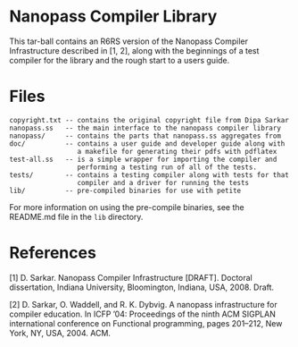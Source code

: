 Nanopass Compiler Library
==========================

This tar-ball contains an R6RS version of the Nanopass Compiler Infrastructure
described in \[1, 2\], along with the beginnings of a test compiler for the
library and the rough start to a users guide.

Files
======

    copyright.txt -- contains the original copyright file from Dipa Sarkar
    nanopass.ss   -- the main interface to the nanopass compiler library
    nanopass/     -- contains the parts that nanopass.ss aggregates from
    doc/          -- contains a user guide and developer guide along with
                     a makefile for generating their pdfs with pdflatex
    test-all.ss   -- is a simple wrapper for importing the compiler and
                     performing a testing run of all of the tests.
    tests/        -- contains a testing compiler along with tests for that
                     compiler and a driver for running the tests
    lib/          -- pre-compiled binaries for use with petite

For more information on using the pre-compile binaries, see the README.md file
in the `lib` directory.

References
===========

[1] D. Sarkar. Nanopass Compiler Infrastructure [DRAFT]. 
    Doctoral dissertation, Indiana University, 
    Bloomington, Indiana, USA, 2008. Draft. 

[2] D. Sarkar, O. Waddell, and R. K. Dybvig. A nanopass infrastructure for 
    compiler education. In ICFP ’04: Proceedings of the ninth ACM SIGPLAN 
    international conference on Functional programming, pages 201–212, 
    New York, NY, USA, 2004. ACM. 
